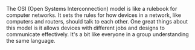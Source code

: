 The OSI (Open Systems Interconnection) model is like a rulebook for computer networks. It sets the rules for how devices in a network, like computers and routers, should talk to each other. One great things about this model is it allows devices with different jobs and designs to communicate effectively. It's a bit like everyone in a group understanding the same language.
